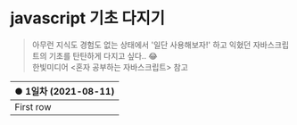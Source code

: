 # javascript 기초 다지기
> 아무런 지식도 경험도 없는 상태에서 '일단 사용해보자!' 하고 익혔던 자바스크립트의 기초를 탄탄하게 다지고 싶다.. 😂  
> 한빛미디어 <혼자 공부하는 자바스크립트> 참고         


| ● 1일차 (2021-08-11)  |
| :------------ |
| First row     |
